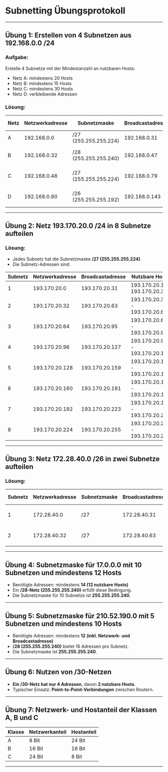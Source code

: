 # Subnetting Übungsprotokoll

---

## Übung 1: Erstellen von 4 Subnetzen aus 192.168.0.0 /24

### **Aufgabe:**  
Erstelle 4 Subnetze mit der Mindestanzahl an nutzbaren Hosts:  
- Netz A: mindestens 20 Hosts  
- Netz B: mindestens 15 Hosts  
- Netz C: mindestens 30 Hosts  
- Netz D: verbleibende Adressen

### **Lösung:**

| Netz  | Netzwerkadresse  | Subnetzmaske | Broadcastadresse | Nutzbare Hosts        |
|-------|-----------------|--------------|------------------|-----------------------|
| A     | 192.168.0.0     | /27 (255.255.255.224) | 192.168.0.31  | 192.168.0.1 - 192.168.0.30 |
| B     | 192.168.0.32    | /28 (255.255.255.240) | 192.168.0.47  | 192.168.0.33 - 192.168.0.46 |
| C     | 192.168.0.48    | /27 (255.255.255.224) | 192.168.0.79  | 192.168.0.49 - 192.168.0.78 |
| D     | 192.168.0.80    | /26 (255.255.255.192) | 192.168.0.143 | 192.168.0.81 - 192.168.0.142 |

---

## Übung 2: Netz 193.170.20.0 /24 in 8 Subnetze aufteilen

### **Lösung:**
- Jedes Subnetz hat die Subnetzmaske **/27 (255.255.255.224)**.
- Die Subnetz-Adressen sind:

| Subnetz | Netzwerkadresse | Broadcastadresse  | Nutzbare Hosts       |
|---------|----------------|------------------|----------------------|
| 1       | 193.170.20.0   | 193.170.20.31    | 193.170.20.1 - 193.170.20.30 |
| 2       | 193.170.20.32  | 193.170.20.63    | 193.170.20.33 - 193.170.20.62 |
| 3       | 193.170.20.64  | 193.170.20.95    | 193.170.20.65 - 193.170.20.94 |
| 4       | 193.170.20.96  | 193.170.20.127   | 193.170.20.97 - 193.170.20.126 |
| 5       | 193.170.20.128 | 193.170.20.159   | 193.170.20.129 - 193.170.20.158 |
| 6       | 193.170.20.160 | 193.170.20.191   | 193.170.20.161 - 193.170.20.190 |
| 7       | 193.170.20.192 | 193.170.20.223   | 193.170.20.193 - 193.170.20.222 |
| 8       | 193.170.20.224 | 193.170.20.255   | 193.170.20.225 - 193.170.20.254 |

---

## Übung 3: Netz 172.28.40.0 /26 in zwei Subnetze aufteilen

### **Lösung:**

| Subnetz | Netzwerkadresse | Subnetzmaske | Broadcastadresse | Nutzbare Hosts |
|---------|----------------|--------------|------------------|---------------|
| 1       | 172.28.40.0    | /27          | 172.28.40.31     | 172.28.40.1 - 172.28.40.30 |
| 2       | 172.28.40.32   | /27          | 172.28.40.63     | 172.28.40.33 - 172.28.40.62 |

---

## Übung 4: Subnetzmaske für 17.0.0.0 mit 10 Subnetzen und mindestens 12 Hosts

- Benötigte Adressen: mindestens **14 (12 nutzbare Hosts)**
- Ein **/28-Netz (255.255.255.240)** erfüllt diese Bedingung.
- Die Subnetzmaske für 10 Subnetze ist **255.255.255.240**.

---

## Übung 5: Subnetzmaske für 210.52.190.0 mit 5 Subnetzen und mindestens 10 Hosts

- Benötigte Adressen: mindestens **12 (inkl. Netzwerk- und Broadcastadresse)**
- **/28 (255.255.255.240)** bietet 16 Adressen pro Subnetz.
- Die Subnetzmaske ist **255.255.255.240**.

---

## Übung 6: Nutzen von /30-Netzen

- **Ein /30-Netz hat nur 4 Adressen**, davon **2 nutzbare Hosts**.
- Typischer Einsatz: **Point-to-Point-Verbindungen** zwischen Routern.

---

## Übung 7: Netzwerk- und Hostanteil der Klassen A, B und C

| Klasse | Netzwerkanteil | Hostanteil |
|--------|---------------|------------|
| A      | 8 Bit         | 24 Bit     |
| B      | 16 Bit        | 16 Bit     |
| C      | 24 Bit        | 8 Bit      |

---

